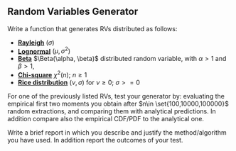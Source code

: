 ## Random Variables Generator
Write a function that generates  RVs distributed as follows: 
- <a href="https://en.wikipedia.org/wiki/Rayleigh_distribution">**Rayleigh**</a> $(\sigma)$ 
- <a href="https://en.wikipedia.org/wiki/Rice_distribution">**Lognormal**</a> $(\mu, \sigma^2)$
- <a href="https://en.wikipedia.org/wiki/Beta_distribution">**Beta**</a> $\Beta(\alpha, \beta)$ distributed random variable, with $\alpha>1$ and $\beta>1$,
- <a href="https://en.wikipedia.org/wiki/Chi-squared_distribution">**Chi-square**</a> $\chi^2(n)$;   $n\ge1$ <br>
- <a href="https://en.wikipedia.org/wiki/Rice_distribution">**Rice distribution**</a> $(\nu,\sigma)$  for $\nu\ge0$; $\sigma>=0$


For one of the previously listed RVs, test  your generator by: evaluating  the empirical first two moments you obtain after $n\in \set{100,10000,100000}$ random extractions, and comparing them with analytical predictions.  In addition compare also the empirical CDF/PDF to the analytical one.

Write a brief report in which you describe and justify  the method/algorithm you have used. In addition report the outcomes of your test.
